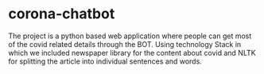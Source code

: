 # corona-chatbot
The project is a python based web application where people can get most of the covid related details through the BOT. Using technology Stack in which we included newspaper library for the content about covid and NLTK for splitting the article into individual sentences and words.

